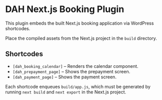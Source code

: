 # DAH Next.js Booking Plugin

This plugin embeds the built Next.js booking application via WordPress shortcodes.

Place the compiled assets from the Next.js project in the `build` directory.

## Shortcodes
- `[dah_booking_calendar]` – Renders the calendar component.
- `[dah_prepayment_page]` – Shows the prepayment screen.
- `[dah_payment_page]` – Shows the payment screen.

Each shortcode enqueues `build/app.js`, which must be generated by running `next build` and `next export` in the Next.js project.

